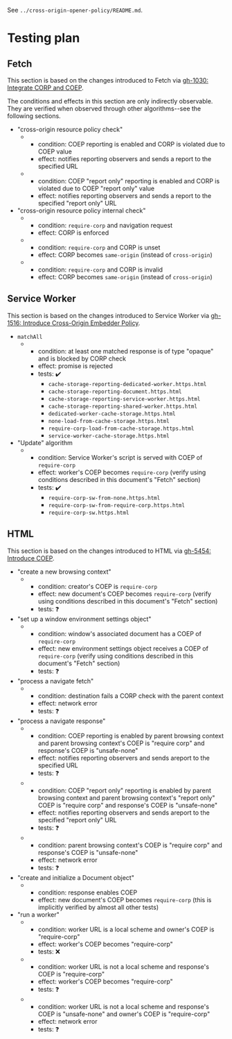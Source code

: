 See `../cross-origin-opener-policy/README.md`.

# Testing plan

## Fetch

This section is based on the changes introduced to Fetch via [gh-1030:
Integrate CORP and COEP](https://github.com/whatwg/fetch/pull/1030).

The conditions and effects in this section are only indirectly observable. They
are verified when observed through other algorithms--see the following
sections.

- "cross-origin resource policy check"
  - - condition: COEP reporting is enabled and CORP is violated due to COEP value
    - effect: notifies reporting observers and sends a report to the specified URL
  - - condition: COEP "report only" reporting is enabled and CORP is violated due to COEP "report only" value
    - effect: notifies reporting observers and sends a report to the specified "report only" URL
- "cross-origin resource policy internal check"
  - - condition: `require-corp` and navigation request
    - effect: CORP is enforced
  - - condition: `require-corp` and CORP is unset
    - effect: CORP becomes `same-origin` (instead of `cross-origin`)
  - - condition: `require-corp` and CORP is invalid
    - effect: CORP becomes `same-origin` (instead of `cross-origin`)

## Service Worker

This section is based on the changes introduced to Service Worker via [gh-1516:
Introduce Cross-Origin Embedder
Policy](https://github.com/w3c/ServiceWorker/pull/1516).

- `matchAll`
  - - condition: at least one matched response is of type "opaque" and is blocked by CORP check
    - effect: promise is rejected
    - tests: :heavy_check_mark:
      - `cache-storage-reporting-dedicated-worker.https.html`
      - `cache-storage-reporting-document.https.html`
      - `cache-storage-reporting-service-worker.https.html`
      - `cache-storage-reporting-shared-worker.https.html`
      - `dedicated-worker-cache-storage.https.html`
      - `none-load-from-cache-storage.https.html`
      - `require-corp-load-from-cache-storage.https.html`
      - `service-worker-cache-storage.https.html`
- "Update" algorithm
  - - condition: Service Worker's script is served with COEP of `require-corp`
    - effect: worker's COEP becomes `require-corp` (verify using conditions described in this document's "Fetch" section)
    - tests: :heavy_check_mark:
      - `require-corp-sw-from-none.https.html`
      - `require-corp-sw-from-require-corp.https.html`
      - `require-corp-sw.https.html`

## HTML

This section is based on the changes introduced to HTML via [gh-5454: Introduce
COEP](https://github.com/whatwg/html/pull/5454).

- "create a new browsing context"
  - - condition: creator's COEP is `require-corp`
    - effect: new document's COEP becomes `require-corp` (verify using conditions described in this document's "Fetch" section)
    - tests: :question:
- "set up a window environment settings object"
  - - condition: window's associated document has a COEP of `require-corp`
    - effect: new environment settings object receives a COEP of `require-corp` (verify using conditions described in this document's "Fetch" section)
    - tests: :question:
- "process a navigate fetch"
  - - condition: destination fails a CORP check with the parent context
    - effect: network error
    - tests: :question:
- "process a navigate response"
  - - condition: COEP reporting is enabled by parent browsing context and parent browsing context's COEP is "require corp" and response's COEP is "unsafe-none"
    - effect: notifies reporting observers and sends  areport to the specified URL
    - tests: :question:
  - - condition: COEP "report only" reporting is enabled by parent browsing context and parent browsing context's "report only" COEP is "require corp" and response's COEP is "unsafe-none"
    - effect: notifies reporting observers and sends  areport to the specified "report only" URL
    - tests: :question:
  - - condition: parent browsing context's COEP is "require corp" and response's COEP is "unsafe-none"
    - effect: network error
    - tests: :question:
- "create and initialize a Document object"
  - - condition: response enables COEP
    - effect: new document's COEP becomes `require-corp` (this is implicitly verified by almost all other tests)
- "run a worker"
  - - condition: worker URL is a local scheme and owner's COEP is "require-corp"
    - effect: worker's COEP becomes "require-corp"
    - tests: :x:
  - - condition: worker URL is not a local scheme and response's COEP is "require-corp"
    - effect: worker's COEP becomes "require-corp"
    - tests: :question:
  - - condition: worker URL is not a local scheme and response's COEP is "unsafe-none" and owner's COEP is "require-corp"
    - effect: network error
    - tests: :question:
